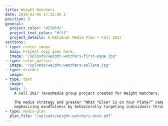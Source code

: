 ```yaml
---
title: Weight Watchers
date: 2018-01-05 17:32:00 Z
position: 8
general:
  project_color: "#178fdc"
  project_text_color: "#fff"
  project_details: A National Media Plan – Fall 2017
sections:
- type: center-image
  body: Project copy goes here.
  image: "/uploads/weight-watchers-first-page.jpg"
- type: color-pallete
  image: "/uploads/weight-watchers-pallete.jpg"
- type: divider
  image: 
- type: text
  image: 
  body: |-
    A Fall 2017 TexasMedia group project created for Weight Watchers.

    The media strategy and greater “What *Else* Is on Your Plate?” campaign revolved around
    emphasizing mindfulness by behaviorally targeting individuals through unique Milestone Moment placements.
- type: media-plan
  plan_file: "/uploads/weight-watchers-deck.pdf"
---
```


